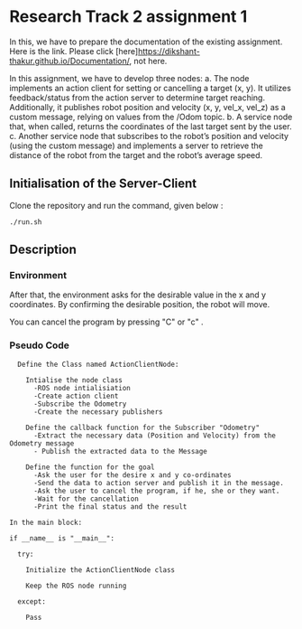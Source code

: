 # Research Track 2 assignment 1

In this, we have to prepare the documentation of the existing assignment. 
Here is the link. Please click [here]<https://dikshant-thakur.github.io/Documentation/>, not here. 


In this assignment, we have to develop three nodes:
a. The node implements an action client for setting or cancelling a target (x, y). It utilizes feedback/status from the action server to determine target reaching. Additionally, it publishes robot position and velocity (x, y, vel_x, vel_z) as a custom message, relying on values from the /Odom topic.
b. A service node that, when called, returns the coordinates of the last target sent by the user.
c. Another service node that subscribes to the robot’s position and velocity (using the custom message) and implements a server to retrieve the distance of the robot from the target and the robot’s average speed. 

## Initialisation of the Server-Client
Clone the repository and run the command, given below :
```
./run.sh
```

## Description

### Environment
After that, the environment asks for the desirable value in the x and y coordinates. 
By confirming the desirable position, the robot will move.

You can cancel the program by pressing "C" or "c" . 

### Pseudo Code
```
  Define the Class named ActionClientNode:
  
    Intialise the node class
      -ROS node intialisiation
      -Create action client
      -Subscribe the Odometry
      -Create the necessary publishers

    Define the callback function for the Subscriber "Odometry"
      -Extract the necessary data (Position and Velocity) from the Odometry message
      - Publish the extracted data to the Message

    Define the function for the goal
      -Ask the user for the desire x and y co-ordinates
      -Send the data to action server and publish it in the message. 
      -Ask the user to cancel the program, if he, she or they want. 
      -Wait for the cancellation 
      -Print the final status and the result

In the main block:

if __name__ is "__main__":

  try:
  
    Initialize the ActionClientNode class
    
    Keep the ROS node running
    
  except:
  
    Pass
```

